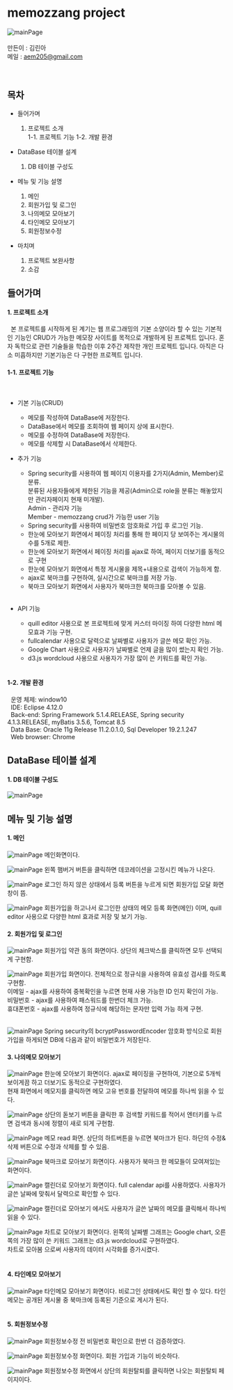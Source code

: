 # memozzang project
![mainPage](./images/memozzangMain.png)
<br>
<br>
만든이 : 김린아<br>
메일 : aem205@gmail.com<br>
<br>
<br>
## 목차
* 들어가며
  1. 프로젝트 소개  
    1-1. 프로젝트 기능
    1-2. 개발 환경
    
* DataBase 테이블 설계
  1. DB 테이블 구성도
  
* 메뉴 및 기능 설명
  1. 메인
  2. 회원가입 및 로그인
  3. 나의메모 모아보기
  4. 타인메모 모아보기
  5. 회원정보수정
  
* 마치며
  1. 프로젝트 보완사항
  2. 소감


## 들어가며
 #### 1. 프로젝트 소개
 
&nbsp;&nbsp;본 프로젝트를 시작하게 된 계기는 웹 프로그래밍의 기본 소양이라 할 수 있는 기본적인 기능인 CRUD가 가능한 메모장 사이트를 목적으로 개발하게 된 프로젝트 입니다. 혼자 독학으로 관련 기술들을 학습한 이후 2주간 제작한 개인 프로젝트 입니다. 아직은 다소 미흡하지만 기본기능은 다 구현한 프로젝트 입니다.
     
   #### 1-1. 프로젝트 기능
   
&nbsp;&nbsp;
    
  * 기본 기능(CRUD)
    * 메모를 작성하여 DataBase에 저장한다.
    * DataBase에서 메모를 조회하여 웹 페이지 상에 표시한다.
    * 메모를 수정하여 DataBase에 저장한다.
    * 메모를 삭제할 시 DataBase에서 삭제한다.
    
  * 추가 기능
    * Spring security를 사용하여 웹 페이지 이용자를 2가지(Admin, Member)로 분류. 
     <br/>분류된 사용자들에게 제한된 기능을 제공(Admin으로 role을 분류는 해놓았지만 관리자페이지 현재 미개발).<br/>
     Admin - 관리자 기능<br/>
     Member - memozzang crud가 가능한 user 기능
    * Spring security를 사용하여 비밀번호 암호화로 가입 후 로그인 기능.
    * 한눈에 모아보기 화면에서 페이징 처리를 통해 한 페이지 당 보여주는 게시물의 수를 5개로 제한.
    * 한눈에 모아보기 화면에서 페이징 처리를 ajax로 하여, 페이지 더보기를 동적으로 구현
    * 한눈에 모아보기 화면에서 특정 게시물을 제목+내용으로 검색이 가능하게 함.
    * ajax로 북마크를 구현하여, 실시간으로 북마크를 저장 가능.
    * 북마크 모아보기 화면에서 사용자가 북마크한 북마크를 모아볼 수 있음.<br/><br/>
    
  * API 기능
    * quill editor 사용으로 본 프로젝트에 맞게 커스터 마이징 하여 다양한 html 메모효과 기능 구현.
    * fullcalendar 사용으로 달력으로 날짜별로 사용자가 글쓴 메모 확인 가능.
    * Google Chart 사용으로 사용자가 날짜별로 언제 글을 많이 썼는지 확인 가능.
    * d3.js wordcloud 사용으로 사용자가 가장 많이 쓴 키워드를 확인 가능.<br/><br/>
    
    
   #### 1-2. 개발 환경
    
  &nbsp;&nbsp;운영 체제: window10<br/>
  &nbsp;&nbsp;IDE: Eclipse 4.12.0<br/>
  &nbsp;&nbsp;Back-end: Spring Framework 5.1.4.RELEASE, Spring security 4.1.3.RELEASE, myBatis 3.5.6, Tomcat 8.5 <br/>
  &nbsp;&nbsp;Data Base: Oracle 11g Release 11.2.0.1.0, Sql Developer 19.2.1.247<br/>
  &nbsp;&nbsp;Web browser: Chrome<br/>
  
  
## DataBase 테이블 설계
 #### 1. DB 테이블 구성도
 ![mainPage](./images/dbTable.png)


## 메뉴 및 기능 설명
 #### 1. 메인
 ![mainPage](./images/memozzangMain.png)
 메인화면이다.<br>
 
 ![mainPage](./images/menu.png)
 왼쪽 햄버거 버튼을 클릭하면 데코레이션을 고정시킨 메뉴가 나온다.<br>
 
 ![mainPage](./images/NoLoginMain.png)
 로그인 하지 않은 상태에서 등록 버튼을 누르게 되면 회원가입 모달 화면창이 뜸.<br>
 
 ![mainPage](./images/memoCreate.png)
 회원가입을 하고나서 로그인한 상태의 메모 등록 화면(메인) 이며, quill editor 사용으로 다양한 html 효과로 저장 및 보기 가능.<br>
 
 #### 2. 회원가입 및 로그인
 ![mainPage](./images/agree.png)
 회원가입 약관 동의 화면이다. 상단의 체크박스를 클릭하면 모두 선택되게 구현함.<br>
 
 ![mainPage](./images/join.png)
 회원가입 화면이다. 전체적으로 정규식을 사용하여 유효성 검사를 하도록 구현함.<br>
 이메일 - ajax를 사용하여 중복확인을 누르면 현재 사용 가능한 ID 인지 확인이 가능.<br>
 비밀번호 - ajax를 사용하여 패스워드를 한번더 체크 가능.<br>
 휴대폰번호 - ajax를 사용하여 정규식에 해당하는 문자만 입력 가능 하게 구현.<br><br>
 
 ![mainPage](./images/securitu.png)
 Spring security의 bcryptPasswordEncoder 암호화 방식으로 회원가입을 하게되면 DB에 다음과 같이 비밀번호가 저장된다.<br>
 
 #### 3. 나의메모 모아보기
 ![mainPage](./images/memoList.png)
 한눈에 모아보기 화면이다. ajax로 페이징을 구현하여, 기본으로 5개씩 보이게끔 하고 더보기도 동적으로 구현하였다.<br>
 현재 화면에서 메모지를 클릭하면 메모 고유 번호를 전달하여 메모를 하나씩 읽을 수 있다.<br>
 
 ![mainPage](./images/search.png)
 상단의 돋보기 버튼을 클릭한 후 검색할 키워드를 적어서 엔터키를 누르면 검색과 동시에 정렬이 새로 되게 구현함.<br>
 
 ![mainPage](./images/oneRead.png)
 메모 read 화면. 상단의 하트버튼을 누르면 북마크가 된다. 하단의 수정&삭제 버튼으로 수정과 삭제를 할 수 있음.<br>
 
 ![mainPage](./images/bookmark.png)
 북마크로 모아보기 화면이다. 사용자가 북마크 한 메모들이 모여져있는 화면이다.
 
 ![mainPage](./images/calendar.png)
 캘린더로 모아보기 화면이다. full calendar api를 사용하였다. 사용자가 글쓴 날짜에 맞춰서 달력으로 확인할 수 있다.<br>
 
 ![mainPage](./images/calendarRead.png)
 캘린더로 모아보기 에서도 사용자가 글쓴 날짜의 메모를 클릭해서 하나씩 읽을 수 있다.<br>
 
 ![mainPage](./images/chart.png)
 차트로 모아보기 화면이다. 왼쪽의 날짜별 그래프는 Google chart, 오른쪽의 가장 많이 쓴 키워드 그래프는 d3.js wordcloud로 구현하였다.<br>
 차트로 모아봄 으로써 사용자의 데이터 시각화를 증가시켰다.<br><br>
 
 #### 4. 타인메모 모아보기
 ![mainPage](./images/othersMemo.png)
 타인메모 모아보기 화면이다. 비로그인 상태에서도 확인 할 수 있다. 타인메모는 공개된 게시물 중 북마크에 등록된 기준으로 게시가 된다.<br><br>
 
 #### 5. 회원정보수정
 ![mainPage](./images/memberModify.png)
 회원정보수정 전 비밀번호 확인으로 한번 더 검증하였다.<br>
 
 ![mainPage](./images/memberModify2.png)
 회원정보수정 화면이다. 회원 가입과 기능이 비슷하다.<br>
 
 ![mainPage](./images/memberDelete.png)
 회원정보수정 화면에서 상단의 회원탈퇴를 클릭하면 나오는 회원탈퇴 페이지이다.<br>
 
 
 
